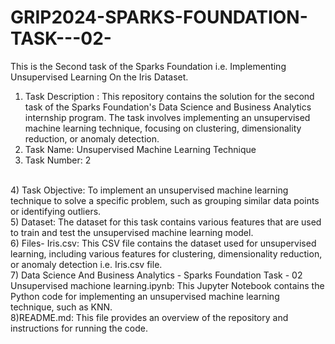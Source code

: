 # GRIP2024-SPARKS-FOUNDATION-TASK---02-
This is the Second task of the Sparks Foundation i.e. Implementing Unsupervised Learning On the Iris Dataset.
</br>
1) Task Description : This repository contains the solution for the second task of the Sparks Foundation's Data Science and Business Analytics internship program. The task involves implementing an unsupervised machine learning technique, focusing on clustering, dimensionality reduction, or anomaly detection.
2) Task Name: Unsupervised Machine Learning Technique
3) Task Number: 2
</br>
4) Task Objective: To implement an unsupervised machine learning technique to solve a specific problem, such as grouping similar data points or identifying outliers.
</br>
5) Dataset: The dataset for this task contains various features that are used to train and test the unsupervised machine learning model.
</br>
6) Files- Iris.csv: This CSV file contains the dataset used for unsupervised learning, including various features for clustering, dimensionality reduction, or anomaly detection i.e. Iris.csv file.
</br>
7) Data Science And Business Analytics - Sparks Foundation Task - 02 Unsupervised machione learning.ipynb: This Jupyter Notebook contains the Python code for implementing an unsupervised machine learning technique, such as KNN.
</br>
8)README.md: This file provides an overview of the repository and instructions for running the code.
